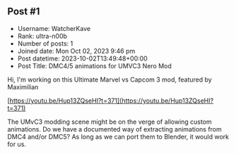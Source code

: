 ## Post #1
- Username: WatcherKave
- Rank: ultra-n00b
- Number of posts: 1
- Joined date: Mon Oct 02, 2023 9:46 pm
- Post datetime: 2023-10-02T13:49:48+00:00
- Post Title: DMC4/5 animations for UMVC3 Nero Mod

Hi, I'm working on this Ultimate Marvel vs Capcom 3 mod, featured by Maximilian

[https://youtu.be/Hup13ZQseHI?t=371](https://youtu.be/Hup13ZQseHI?t=371)

The UMvC3 modding scene might be on the verge of allowing custom animations. Do we have a documented way of extracting animations from DMC4 and/or DMC5? As long as we can port them to Blender, it would work for us.
